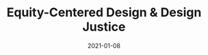 ---
title: "Equity-Centered Design & Design Justice"
authors:
    - "Ibada Wadud"
    - "Slow Factory Foundation"
categories: 
    - "design"
    - "justice"
link: "https://vimeo.com/497031845"
date: "2021-01-08"
---